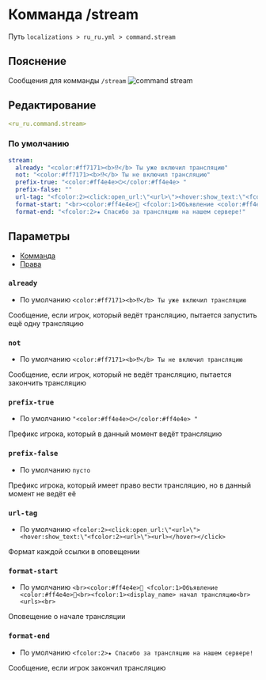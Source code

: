 # Комманда /stream
Путь `localizations > ru_ru.yml > command.stream`

## Пояснение
Сообщения для комманды `/stream`
![command stream](/commandstream.png)

## Редактирование
```yaml
<ru_ru.command.stream>
```

### По умолчанию
```yaml
stream:
  already: "<color:#ff7171><b>⁉</b> Ты уже включил трансляцию"
  not: "<color:#ff7171><b>⁉</b> Ты не включил трансляцию"
  prefix-true: "<color:#ff4e4e>⏻</color:#ff4e4e> "
  prefix-false: ""
  url-tag: "<fcolor:2><click:open_url:\"<url>\"><hover:show_text:\"<fcolor:2><url>\"><url></hover></click>"
  format-start: "<br><color:#ff4e4e>🔔 <fcolor:1>Объявление <color:#ff4e4e>🔔<br><fcolor:1><display_name> начал трансляцию<br><urls><br>"
  format-end: "<fcolor:2>★ Спасибо за трансляцию на нашем сервере!"
```

## Параметры

- [Комманда](/ru/command/stream/)
- [Права](/ru/permission/command/stream/)

### `already`
- По умолчанию `<color:#ff7171><b>⁉</b> Ты уже включил трансляцию`

Сообщение, если игрок, который ведёт трансляцию, пытается запустить ещё одну трансляцию

### `not`
- По умолчанию `<color:#ff7171><b>⁉</b> Ты не включил трансляцию`

Сообщение, если игрок, который не ведёт трансляцию, пытается закончить трансляцию

### `prefix-true`
- По умолчанию `"<color:#ff4e4e>⏻</color:#ff4e4e> "`

Префикс игрока, который в данный момент ведёт трансляцию

### `prefix-false`
- По умолчанию `пусто`

Префикс игрока, который имеет право вести трансляцию, но в данный момент не ведёт её

### `url-tag`
- По умолчанию `<fcolor:2><click:open_url:\"<url>\"><hover:show_text:\"<fcolor:2><url>\"><url></hover></click>`

Формат каждой ссылки в оповещении

### `format-start`
- По умолчанию `<br><color:#ff4e4e>🔔 <fcolor:1>Объявление <color:#ff4e4e>🔔<br><fcolor:1><display_name> начал трансляцию<br><urls><br>`

Оповещение о начале трансляции

### `format-end`
- По умолчанию `<fcolor:2>★ Спасибо за трансляцию на нашем сервере!`

Сообщение, если игрок закончил трансляцию
